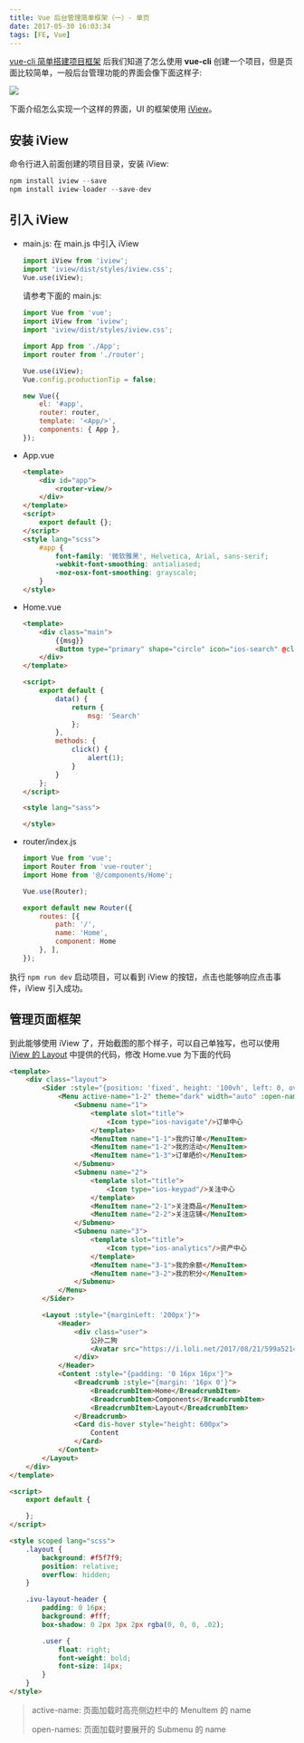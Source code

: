 ```yaml
---
title: Vue 后台管理简单框架（一）- 单页
date: 2017-05-30 16:03:34
tags: [FE, Vue]
---
```


[vue-cli 简单搭建项目框架](/fe-vue-skeleton/) 后我们知道了怎么使用 **vue-cli** 创建一个项目，但是页面比较简单，一般后台管理功能的界面会像下面这样子:

![](/img/fe/vue-admin-ui.png)

下面介绍怎么实现一个这样的界面，UI 的框架使用 [iView](https://www.iviewui.com/docs/guide/start-en)。<!--more-->

## 安装 iView

命令行进入前面创建的项目目录，安装 iView:

```js
npm install iview --save
npm install iview-loader --save-dev
```

## 引入 iView

* main.js: 在 main.js 中引入 iView

  ```js
  import iView from 'iview';
  import 'iview/dist/styles/iview.css';
  Vue.use(iView);
  ```

  请参考下面的 main.js:

  ```js
  import Vue from 'vue';
  import iView from 'iview';
  import 'iview/dist/styles/iview.css';

  import App from './App';
  import router from './router';

  Vue.use(iView);
  Vue.config.productionTip = false;

  new Vue({
      el: '#app',
      router: router,
      template: '<App/>',
      components: { App },
  });
  ```

* App.vue

  ```html
  <template>
      <div id="app">
          <router-view/>
      </div>
  </template>
  <script>
      export default {};
  </script>
  <style lang="scss">
      #app {
          font-family: '微软雅黑', Helvetica, Arial, sans-serif;
          -webkit-font-smoothing: antialiased;
          -moz-osx-font-smoothing: grayscale;
      }
  </style>
  ```

* Home.vue

  ```html
  <template>
      <div class="main">
          {{msg}}
          <Button type="primary" shape="circle" icon="ios-search" @click="click"></Button>
      </div>
  </template>

  <script>
      export default {
          data() {
              return {
                  msg: 'Search'
              };
          },
          methods: {
              click() {
                  alert(1);
              }
          }
      };
  </script>

  <style lang="sass">

  </style>
  ```

* router/index.js

  ```js
  import Vue from 'vue';
  import Router from 'vue-router';
  import Home from '@/components/Home';

  Vue.use(Router);

  export default new Router({
      routes: [{
          path: '/',
          name: 'Home',
          component: Home
      }, ],
  });
  ```

执行 `npm run dev` 启动项目，可以看到 iView 的按钮，点击也能够响应点击事件，iView 引入成功。

## 管理页面框架

到此能够使用 iView 了，开始截图的那个样子，可以自己单独写，也可以使用 [iView 的 Layout](https://www.iviewui.com/components/layout) 中提供的代码，修改 Home.vue 为下面的代码

```html
<template>
    <div class="layout">
        <Sider :style="{position: 'fixed', height: '100vh', left: 0, overflow: 'auto'}">
            <Menu active-name="1-2" theme="dark" width="auto" :open-names="['1', '2']">
                <Submenu name="1">
                    <template slot="title">
                        <Icon type="ios-navigate"/>订单中心
                    </template>
                    <MenuItem name="1-1">我的订单</MenuItem>
                    <MenuItem name="1-2">我的活动</MenuItem>
                    <MenuItem name="1-3">订单晒价</MenuItem>
                </Submenu>
                <Submenu name="2">
                    <template slot="title">
                        <Icon type="ios-keypad"/>关注中心
                    </template>
                    <MenuItem name="2-1">关注商品</MenuItem>
                    <MenuItem name="2-2">关注店铺</MenuItem>
                </Submenu>
                <Submenu name="3">
                    <template slot="title">
                        <Icon type="ios-analytics"/>资产中心
                    </template>
                    <MenuItem name="3-1">我的余额</MenuItem>
                    <MenuItem name="3-2">我的积分</MenuItem>
                </Submenu>
            </Menu>
        </Sider>

        <Layout :style="{marginLeft: '200px'}">
            <Header>
                <div class="user">
                    公孙二狗
                    <Avatar src="https://i.loli.net/2017/08/21/599a521472424.jpg" size="large"/>
                </div>
            </Header>
            <Content :style="{padding: '0 16px 16px'}">
                <Breadcrumb :style="{margin: '16px 0'}">
                    <BreadcrumbItem>Home</BreadcrumbItem>
                    <BreadcrumbItem>Components</BreadcrumbItem>
                    <BreadcrumbItem>Layout</BreadcrumbItem>
                </Breadcrumb>
                <Card dis-hover style="height: 600px">
                    Content
                </Card>
            </Content>
        </Layout>
    </div>
</template>

<script>
    export default {

    };
</script>

<style scoped lang="scss">
    .layout {
        background: #f5f7f9;
        position: relative;
        overflow: hidden;
    }

    .ivu-layout-header {
        padding: 0 16px;
        background: #fff;
        box-shadow: 0 2px 3px 2px rgba(0, 0, 0, .02);

        .user {
            float: right;
            font-weight: bold;
            font-size: 14px;
        }
    }
</style>
```

> active-name: 页面加载时高亮侧边栏中的 MenuItem 的 name
>
> open-names: 页面加载时要展开的 Submenu 的 name